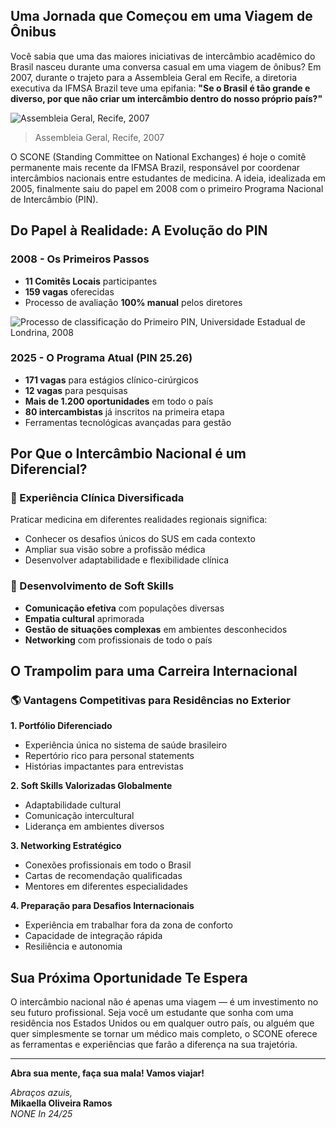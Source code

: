 ## Uma Jornada que Começou em uma Viagem de Ônibus

Você sabia que uma das maiores iniciativas de intercâmbio acadêmico do Brasil nasceu durante uma conversa casual em uma viagem de ônibus? Em 2007, durante o trajeto para a Assembleia Geral em Recife, a diretoria executiva da IFMSA Brazil teve uma epifania: **"Se o Brasil é tão grande e diverso, por que não criar um intercâmbio dentro do nosso próprio país?"**


![Assembleia Geral, Recife, 2007](https://ifmsabrazil.org/images_25/artigos/image1.png)

> Assembleia Geral, Recife, 2007

O SCONE (Standing Committee on National Exchanges) é hoje o comitê permanente mais recente da IFMSA Brazil, responsável por coordenar intercâmbios nacionais entre estudantes de medicina. A ideia, idealizada em 2005, finalmente saiu do papel em 2008 com o primeiro Programa Nacional de Intercâmbio (PIN).

## Do Papel à Realidade: A Evolução do PIN

### 2008 - Os Primeiros Passos
- **11 Comitês Locais** participantes
- **159 vagas** oferecidas
- Processo de avaliação **100% manual** pelos diretores

![Processo de classificação do Primeiro PIN, Universidade Estadual de Londrina, 2008](https://ifmsabrazil.org/images_25/artigos/image2.png)

### 2025 - O Programa Atual (PIN 25.26)
- **171 vagas** para estágios clínico-cirúrgicos
- **12 vagas** para pesquisas
- **Mais de 1.200 oportunidades** em todo o país
- **80 intercambistas** já inscritos na primeira etapa
- Ferramentas tecnológicas avançadas para gestão

## Por Que o Intercâmbio Nacional é um Diferencial?

### 🏥 Experiência Clínica Diversificada
Praticar medicina em diferentes realidades regionais significa:
- Conhecer os desafios únicos do SUS em cada contexto
- Ampliar sua visão sobre a profissão médica
- Desenvolver adaptabilidade e flexibilidade clínica

### 🤝 Desenvolvimento de Soft Skills
- **Comunicação efetiva** com populações diversas
- **Empatia cultural** aprimorada
- **Gestão de situações complexas** em ambientes desconhecidos
- **Networking** com profissionais de todo o país

## O Trampolim para uma Carreira Internacional

### 🌎 Vantagens Competitivas para Residências no Exterior

**1. Portfólio Diferenciado**
- Experiência única no sistema de saúde brasileiro
- Repertório rico para personal statements
- Histórias impactantes para entrevistas

**2. Soft Skills Valorizadas Globalmente**
- Adaptabilidade cultural
- Comunicação intercultural
- Liderança em ambientes diversos

**3. Networking Estratégico**
- Conexões profissionais em todo o Brasil
- Cartas de recomendação qualificadas
- Mentores em diferentes especialidades

**4. Preparação para Desafios Internacionais**
- Experiência em trabalhar fora da zona de conforto
- Capacidade de integração rápida
- Resiliência e autonomia

## Sua Próxima Oportunidade Te Espera

O intercâmbio nacional não é apenas uma viagem — é um investimento no seu futuro profissional. Seja você um estudante que sonha com uma residência nos Estados Unidos ou em qualquer outro país, ou alguém que quer simplesmente se tornar um médico mais completo, o SCONE oferece as ferramentas e experiências que farão a diferença na sua trajetória.

---

**Abra sua mente, faça sua mala! Vamos viajar!**

*Abraços azuis,*  
**Mikaella Oliveira Ramos**  
*NONE In 24/25*